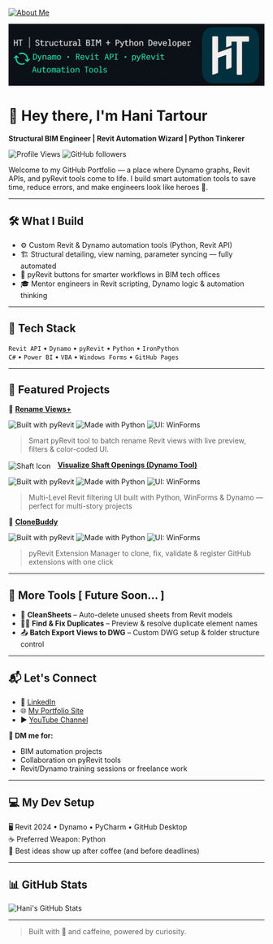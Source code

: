 [![About Me](https://img.shields.io/badge/About-Hani%20Tartour-orange?style=for-the-badge&logo=readthedocs)](https://hanitartour.github.io/about.html)

<p align="center">
  <img src="https://raw.githubusercontent.com/HaniTartour/HaniTartour.github.io/main/assets/banner.png" alt="Hani Tartour Banner" />
</p>

# 👋 Hey there, I'm Hani Tartour  
**Structural BIM Engineer | Revit Automation Wizard | Python Tinkerer**

![Profile Views](https://komarev.com/ghpvc/?username=HaniTartour&color=blue)
![GitHub followers](https://img.shields.io/github/followers/HaniTartour?style=social)

Welcome to my GitHub Portfolio — a place where Dynamo graphs, Revit APIs, and pyRevit tools come to life. I build smart automation tools to save time, reduce errors, and make engineers look like heroes 💪.

---

## 🛠 What I Build
- ⚙️ Custom Revit & Dynamo automation tools (Python, Revit API)
- 🏗 Structural detailing, view naming, parameter syncing — fully automated
- 🧩 pyRevit buttons for smarter workflows in BIM tech offices
- 🎓 Mentor engineers in Revit scripting, Dynamo logic & automation thinking

---

## 🚀 Tech Stack
`Revit API` • `Dynamo` • `pyRevit` • `Python` • `IronPython`  
`C#` • `Power BI` • `VBA` • `Windows Forms` • `GitHub Pages`

---

## 🌟 Featured Projects

🔄 [**Rename Views+**](https://hanitartour.github.io/projects/rename-views.html)

![Built with pyRevit](https://img.shields.io/badge/Built%20with-pyRevit-blue?style=for-the-badge&logo=autodesk)
![Made with Python](https://img.shields.io/badge/Made%20with-Python-ffdd54?style=for-the-badge&logo=python&logoColor=blue)
![UI: WinForms](https://img.shields.io/badge/UI-WinForms-green?style=for-the-badge)
> Smart pyRevit tool to batch rename Revit views with live preview, filters & color-coded UI.



<img width="50" height="50" src="https://img.icons8.com/fluency/48/hole.png"
           alt="Shaft Icon" style="vertical-align: middle; margin-right: 10px;" /> [**Visualize Shaft Openings (Dynamo Tool)**](https://hanitartour.github.io/projects/shaft-opening-converter.html) 

![Built with pyRevit](https://img.shields.io/badge/Built%20with-pyRevit-blue?style=for-the-badge&logo=autodesk)
![Made with Python](https://img.shields.io/badge/Made%20with-Python-ffdd54?style=for-the-badge&logo=python&logoColor=blue)
![UI: WinForms](https://img.shields.io/badge/UI-WinForms-green?style=for-the-badge)
> Multi-Level Revit filtering UI built with Python, WinForms & Dynamo — perfect for multi-story projects

🧠 [**CloneBuddy**](https://github.com/HaniTartour/CloneBuddy)  

![Built with pyRevit](https://img.shields.io/badge/Built%20with-pyRevit-blue?style=for-the-badge&logo=autodesk)
![Made with Python](https://img.shields.io/badge/Made%20with-Python-ffdd54?style=for-the-badge&logo=python&logoColor=blue)
![UI: WinForms](https://img.shields.io/badge/UI-WinForms-green?style=for-the-badge)
> pyRevit Extension Manager to clone, fix, validate & register GitHub extensions with one click

---

## 🧰 More Tools [ Future Soon... ]
- 🧹 **CleanSheets** – Auto-delete unused sheets from Revit models  
- 🕵️‍♂️ **Find & Fix Duplicates** – Preview & resolve duplicate element names  
- 📤 **Batch Export Views to DWG** – Custom DWG setup & folder structure control
  
---


## 📬 Let's Connect

- 🔗 [LinkedIn](https://www.linkedin.com/in/hanimtartour)
- 🌐 [My Portfolio Site](https://hanitartour.github.io)
- ▶️ [YouTube Channel](https://www.youtube.com/@HaniMTARTOUR)

**💬 DM me for:**
- BIM automation projects  
- Collaboration on pyRevit tools  
- Revit/Dynamo training sessions or freelance work

---

## 💻 My Dev Setup
🖥 Revit 2024 • Dynamo • PyCharm • GitHub Desktop  
☕ Preferred Weapon: Python  
🧠 Best ideas show up after coffee (and before deadlines)

---

## 📊 GitHub Stats
![Hani's GitHub Stats](https://github-readme-stats.vercel.app/api?username=HaniTartour&show_icons=true&theme=radical)

---

> Built with 💙 and caffeine, powered by curiosity.

